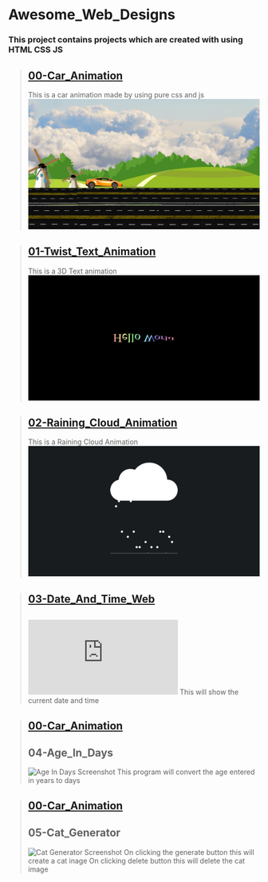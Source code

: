# Awesome_Web_Designs

### This project contains projects which are created with using HTML CSS JS

> ## [00-Car_Animation](https://adithyana2005.github.io/Awesome_Web_Designs/00-Car_Animation/index.html)
>
> This is a car animation made by using pure css and js
> ![Car_Animation](./github/00_Screenshot.png)

> ## [01-Twist_Text_Animation](https://adithyana2005.github.io/Awesome_Web_Designs/01-Twist_Text_Animation/index.html)
>
> This is a 3D Text animation
> ![Twist_Text_Animation](./github/01_Screenshot.png)

> ## [02-Raining_Cloud_Animation](https://adithyana2005.github.io/Awesome_Web_Designs/02-Raining_Cloud_Animation/index.html)
>
> This is a Raining Cloud Animation
> ![Raining_Cloud_Animation](./github/02_Screenshot.png)


> ## [03-Date_And_Time_Web](https://adithyana2005.github.io/Awesome_Web_Designs/00-Car_Animation/index.html)
>
> ## 
> ![Web Clock Screenshot](https://adithyana2005.github.io/Awesome_Web_Designs/02-Raining_Cloud_Animation/index.html)
> This will show the current date and time


> ## [00-Car_Animation](https://adithyana2005.github.io/Awesome_Web_Designs//index.html)
>
> ## 04-Age_In_Days
> ![Age In Days Screenshot](https://github.com/AdithyanA2005/JS_Simple_Programs/blob/main/00-Age_In_Days/github/snapshot.png)
> This program will convert the age entered in years to days


> ## [00-Car_Animation](https://adithyana2005.github.io/Awesome_Web_Designs/00-Car_Animation/index.html)
>
> ## 05-Cat_Generator
> ![Cat Generator Screenshot](https://github.com/AdithyanA2005/JS_Simple_Programs/blob/main/01-Cat_Generator/github/snapshot.png)
> On clicking the generate button this will create a cat inage
> On clicking delete button this will delete the cat image

